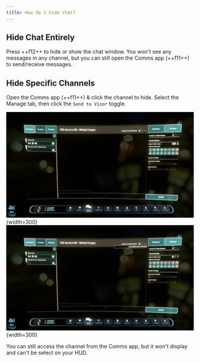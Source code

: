 ```yaml
---
title: How do I hide chat?
---
```


## Hide Chat Entirely

Press ++f12++ to hide or show the chat window. You won't see any messages in any
channel, but you can still open the Comms app (++f11++) to send/receive messages.

## Hide Specific Channels

Open the Comms app (++f11++) & click the channel to hide. Select the Manage tab,
then click the `Send to Visor` toggle.

![Manage Channel Tab](./images/manage-tab.jpg){width=300}
![Send to Visor Toggle](./images/hide-chat/send-toggle.jpg){width=300}

You can still access the channel from the Comms app, but it won't display and
can't be select on your HUD.
